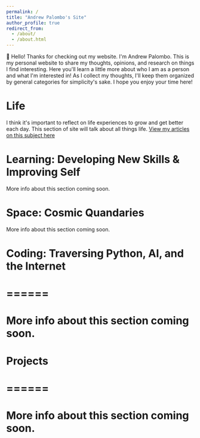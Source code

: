 ```yaml
---
permalink: /
title: "Andrew Palombo's Site"
author_profile: true
redirect_from: 
  - /about/
  - /about.html
---
```


👋 Hello! Thanks for checking out my website. I'm Andrew Palombo. This is my personal website to share my thoughts, opinions, and research on things I find interesting. Here you'll learn a little more about who I am as a person and what I'm interested in! As I collect my thoughts, I'll keep them organized by general categories for simplicity's sake. I hope you enjoy your time here!

Life
======
I think it's important to reflect on life experiences to grow and get better each day. This section of site will talk about all things life.
[View my articles on this subject here](https://palombo.life/big-questions)

Learning: Developing New Skills & Improving Self
======
More info about this section coming soon.

Space: Cosmic Quandaries
======
More info about this section coming soon.

# Coding: Traversing Python, AI, and the Internet
# ======
# More info about this section coming soon.

# Projects
# ======
# More info about this section coming soon.
